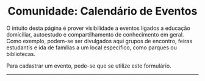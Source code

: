 <h1 align="center">Comunidade: Calendário de Eventos</h1>

O intuito desta página é prover visibilidade a eventos ligados a educação domiciliar, autoestudo e compartilhamento de conhecimento em geral. Como exemplo, podem-se ser divulgados aqui grupos de encontro, feiras estudantis e ida de famílias a um local específico, como parques ou bibliotecas.

Para cadastrar um evento, pede-se que se utilize este formulário.

---
